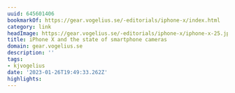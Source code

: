 ```yaml
---
uuid: 645601406
bookmarkOf: https://gear.vogelius.se/-editorials/iphone-x/index.html
category: link
headImage: https://gear.vogelius.se/-editorials/iphone-x/iphone-x-25.jpg
title: iPhone X and the state of smartphone cameras
domain: gear.vogelius.se
description: ''
tags:
- kjvogelius
date: '2023-01-26T19:49:33.262Z'
highlights:
---
```



